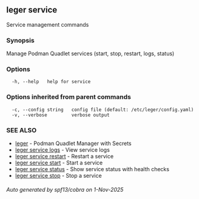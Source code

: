 ## leger service

Service management commands

### Synopsis

Manage Podman Quadlet services (start, stop, restart, logs, status)

### Options

```
  -h, --help   help for service
```

### Options inherited from parent commands

```
  -c, --config string   config file (default: /etc/leger/config.yaml)
  -v, --verbose         verbose output
```

### SEE ALSO

* [leger](leger.md)	 - Podman Quadlet Manager with Secrets
* [leger service logs](leger_service_logs.md)	 - View service logs
* [leger service restart](leger_service_restart.md)	 - Restart a service
* [leger service start](leger_service_start.md)	 - Start a service
* [leger service status](leger_service_status.md)	 - Show service status with health checks
* [leger service stop](leger_service_stop.md)	 - Stop a service

###### Auto generated by spf13/cobra on 1-Nov-2025
